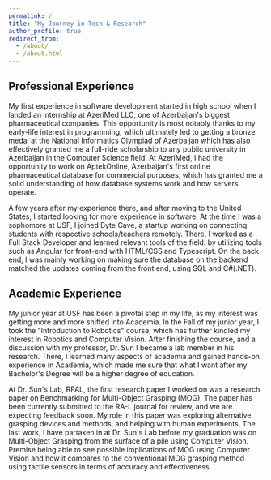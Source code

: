 ```yaml
---
permalink: /
title: "My Journey in Tech & Research"
author_profile: true
redirect_from: 
  - /about/
  - /about.html
---
```


## Professional Experience 

My first experience in software development started in high school when I landed an internship at AzeriMed LLC, one of Azerbaijan's biggest pharmaceutical companies. This opportunity is most notably thanks to my early-life interest in programming, which ultimately led to getting a bronze medal at the National Informatics Olympiad of Azerbaijan which has also effectively granted me a full-ride scholarship to any public university in Azerbaijan in the Computer Science field. At AzeriMed, I had the opportunity to work on AptekOnline, Azerbaijan's first online pharmaceutical database for commercial purposes, which has granted me a solid understanding of how database systems work and how servers operate.

A few years after my experience there, and after moving to the United States, I started looking for more experience in software. At the time I was a sophomore at USF, I joined Byte Cave, a startup working on connecting students with respective schools/teachers remotely. There, I worked as a Full Stack Developer and learned relevant tools of the field: by utilizing tools such as Angular for front-end with HTML/CSS and Typescript. On the back end, I was mainly working on making sure the database on the backend matched the updates coming from the front end, using SQL and C#(.NET).

## Academic Experience

My junior year at USF has been a pivotal step in my life, as my interest was getting more and more shifted into Academia. In the Fall of my junior year, I took the "Introduction to Robotics" course, which has further kindled my interest in Robotics and Computer Vision. After finishing the course, and a discussion with my professor, Dr. Sun I became a lab member in his research. There, I learned many aspects of academia and gained hands-on experience in Academia, which made me sure that what I want after my Bachelor's Degree will be a higher degree of education.

At Dr. Sun's Lab, RPAL, the first research paper I worked on was a research paper on Benchmarking for Multi-Object Grasping (MOG). The paper has been currently submitted to the RA-L journal for review, and we are expecting feedback soon. My role in this paper was exploring alternative grasping devices and methods, and helping with human experiments. The last work, I have partaken in at Dr. Sun's Lab before my graduation was on Multi-Object Grasping from the surface of a pile using Computer Vision. Premise being able to see possible implications of MOG using Computer Vision and how it compares to the conventional MOG grasping method using tactile sensors in terms of accuracy and effectiveness.